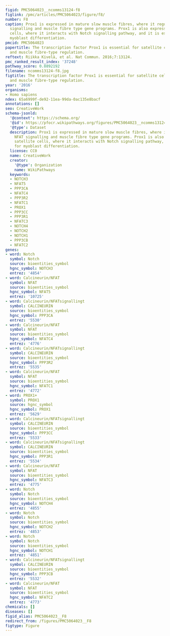 ```yaml
---
figid: PMC5064023__ncomms13124-f8
figlink: /pmc/articles/PMC5064023/figure/f8/
number: F8
caption: Prox1 is expressed in mature slow muscle fibres, where it regulates NFAT
  signalling and muscle fibre type gene programs. Prox1 is also expressed in satellite
  cells, where it interacts with Notch signalling pathway, and it is essential for
  myoblast differentiation.
pmcid: PMC5064023
papertitle: The transcription factor Prox1 is essential for satellite cell differentiation
  and muscle fibre-type regulation.
reftext: Riikka Kivelä, et al. Nat Commun. 2016;7:13124.
pmc_ranked_result_index: '37248'
pathway_score: 0.8892192
filename: ncomms13124-f8.jpg
figtitle: The transcription factor Prox1 is essential for satellite cell differentiation
  and muscle fibre-type regulation.
year: '2016'
organisms:
- Homo sapiens
ndex: 65a6999f-de92-11ea-99da-0ac135e8bacf
annotations: []
seo: CreativeWork
schema-jsonld:
  '@context': https://schema.org/
  '@id': https://pfocr.wikipathways.org/figures/PMC5064023__ncomms13124-f8.html
  '@type': Dataset
  description: Prox1 is expressed in mature slow muscle fibres, where it regulates
    NFAT signalling and muscle fibre type gene programs. Prox1 is also expressed in
    satellite cells, where it interacts with Notch signalling pathway, and it is essential
    for myoblast differentiation.
  license: CC0
  name: CreativeWork
  creator:
    '@type': Organization
    name: WikiPathways
  keywords:
  - NOTCH3
  - NFAT5
  - PPP3CA
  - NFATC4
  - PPP3R2
  - NFATC1
  - PROX1
  - PPP3CC
  - PPP3R1
  - NFATC3
  - NOTCH4
  - NOTCH2
  - NOTCH1
  - PPP3CB
  - NFATC2
genes:
- word: Notch
  symbol: Notch
  source: bioentities_symbol
  hgnc_symbol: NOTCH3
  entrez: '4854'
- word: Calcineurin/NFAT
  symbol: NFAT
  source: bioentities_symbol
  hgnc_symbol: NFAT5
  entrez: '10725'
- word: Calcineurin/NFATsignallingt
  symbol: CALCINEURIN
  source: bioentities_symbol
  hgnc_symbol: PPP3CA
  entrez: '5530'
- word: Calcineurin/NFAT
  symbol: NFAT
  source: bioentities_symbol
  hgnc_symbol: NFATC4
  entrez: '4776'
- word: Calcineurin/NFATsignallingt
  symbol: CALCINEURIN
  source: bioentities_symbol
  hgnc_symbol: PPP3R2
  entrez: '5535'
- word: Calcineurin/NFAT
  symbol: NFAT
  source: bioentities_symbol
  hgnc_symbol: NFATC1
  entrez: '4772'
- word: PROX1+
  symbol: PROX1
  source: hgnc_symbol
  hgnc_symbol: PROX1
  entrez: '5629'
- word: Calcineurin/NFATsignallingt
  symbol: CALCINEURIN
  source: bioentities_symbol
  hgnc_symbol: PPP3CC
  entrez: '5533'
- word: Calcineurin/NFATsignallingt
  symbol: CALCINEURIN
  source: bioentities_symbol
  hgnc_symbol: PPP3R1
  entrez: '5534'
- word: Calcineurin/NFAT
  symbol: NFAT
  source: bioentities_symbol
  hgnc_symbol: NFATC3
  entrez: '4775'
- word: Notch
  symbol: Notch
  source: bioentities_symbol
  hgnc_symbol: NOTCH4
  entrez: '4855'
- word: Notch
  symbol: Notch
  source: bioentities_symbol
  hgnc_symbol: NOTCH2
  entrez: '4853'
- word: Notch
  symbol: Notch
  source: bioentities_symbol
  hgnc_symbol: NOTCH1
  entrez: '4851'
- word: Calcineurin/NFATsignallingt
  symbol: CALCINEURIN
  source: bioentities_symbol
  hgnc_symbol: PPP3CB
  entrez: '5532'
- word: Calcineurin/NFAT
  symbol: NFAT
  source: bioentities_symbol
  hgnc_symbol: NFATC2
  entrez: '4773'
chemicals: []
diseases: []
figid_alias: PMC5064023__F8
redirect_from: /figures/PMC5064023__F8
figtype: Figure
---
```

